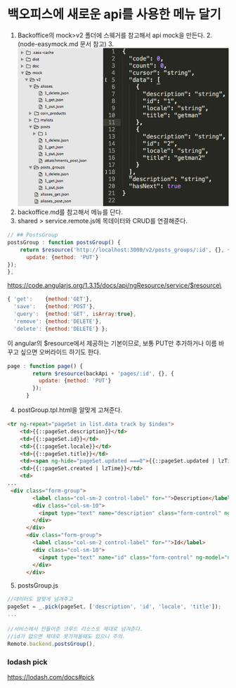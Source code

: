 # 백오피스에 새로운 api를 사용한 메뉴 달기

1. Backoffice의 mock>v2 폴더에 스웨거를 참고해서 api mock을 만든다.
    2. (node-easymock.md 문서 참고)
    3. ![1](../img/make-ui-for-backoffice/1.png)
2. backoffice.md를 참고해서 메뉴를 단다.
3. shared > service.remote.js에 목데이터와 CRUD를 연결해준다.
```javascript
// ## PostsGroup
postsGroup : function postsGroup() {
    return $resource('http://localhost:3000/v2/posts_groups/:id', {}, {
      update: {method: 'PUT'}
});
},
```

https://code.angularjs.org/1.3.15/docs/api/ngResource/service/$resource\
```javascript
{ 'get':    {method:'GET'},
  'save':   {method:'POST'},
  'query':  {method:'GET', isArray:true},
  'remove': {method:'DELETE'},
  'delete': {method:'DELETE'} };
```
이 angular의 $resource에서 제공하는 기본이므로, 보통 PUT만 추가하거나 이름 바꾸고 싶으면 오버라이드 하기도 한다.
```javascript
page : function page() {
        return $resource(backApi + 'pages/:id', {}, {
          update: {method: 'PUT'}
        });
      }
```

4. postGroup.tpl.html을 알맞게 고쳐준다.
```html
<tr ng-repeat="pageSet in list.data track by $index">
    <td>{{::pageSet.description}}</td>
    <td>{{::pageSet.id}}</td>
    <td>{{::pageSet.locale}}</td>
    <td>{{::pageSet.title}}</td>
    <td><span ng-hide="pageSet.updated ===0">{{::pageSet.updated | lzTime}}</span></td>
    <td>{{::pageSet.created | lzTime}}</td>
    <td>
...
 <div class="form-group">
        <label class="col-sm-2 control-label" for="">Description</label>
        <div class="col-sm-10">
          <input type="text" name="description" class="form-control" ng-model="newData.description" placeholder="설명글">
        </div>
      </div>
      <div class="form-group">
        <label class="col-sm-2 control-label" for="">Id</label>
        <div class="col-sm-10">
          <input type="text" name="id" class="form-control" ng-model="newData.id" placeholder="PostsGroup의 이름">
        </div>
      </div>
```

5. postsGroup.js
```javascript
//데이터도 알맞게 넘겨주고
pageSet = _.pick(pageSet, ['description', 'id', 'locale', 'title']);
...

//서비스에서 만들어준 크루드 리소스도 제대로 넘겨준다.
//id가 없으면 제대로 못가져올때도 있으니 주의.
Remote.backend.postsGroup(),
```

### lodash pick
https://lodash.com/docs#pick
